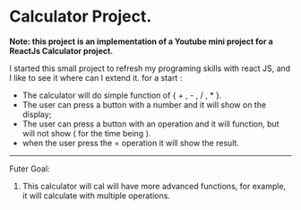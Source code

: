 # Calculator Project.
**Note: this project is an implementation of a Youtube mini project for a ReactJs Calculator project.**



I started this small project to refresh my programing skills with react JS, and I like to see it where can I extend it.
for a start : 
- The calculator will do simple function of { + , - , / , * }.
- The user can press a button with a number and it will show on the display;
- The user can press a button with an operation and it will function, but will not show ( for the time being ).
- when the user press the = operation it will show the result.
---
Futer Goal:
1. This calculator will cal will have more advanced functions,
for example, it will calculate with multiple operations.
